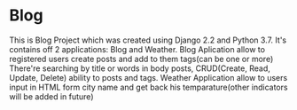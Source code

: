 # Blog
This is Blog Project which was created using Django 2.2 and Python 3.7.
It's contains off 2 applications: Blog and Weather.
Blog Aplication allow to registered users create posts and add to them tags(can be one or more)
There're searching by title or words in body posts, CRUD(Create, Read, Update, Delete) ability to posts and tags.
Weather Application allow to users input in HTML form city name and get back his temparature(other indicators will be added in future)
